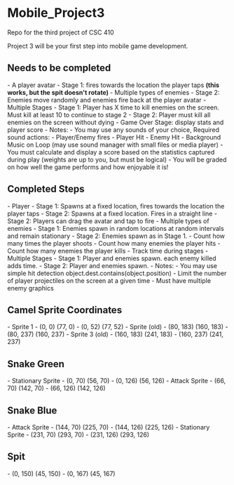 # Mobile_Project3
Repo for the third project of CSC 410

Project 3 will be your first step into mobile game development. 

<h2>Needs to be completed</h2>
- A player avatar  
  - Stage 1: fires towards the location the player taps <strong>(this works, but the spit doesn't rotate) </strong>
- Multiple types of enemies  
  - Stage 2: Enemies move randomly and enemies fire back at the player avatar  
- Multiple Stages  
  - Stage 1: Player has X time to kill enemies on the screen. Must kill at least 10 to continue to stage 2  
  - Stage 2: Player must kill all enemies on the screen without dying  
- Game Over Stage: display stats and player score  
- Notes:  
  - You may use any sounds of your choice, Required sound actions:  
    - Player/Enemy fires  
    - Player Hit  
    - Enemy Hit  
    - Background Music on Loop (may use sound manager with small files or media player)  
  - You must calculate and display a score based on the statistics captured during play (weights are up to you, but must be logical)  
  - You will be graded on how well the game performs and how enjoyable it is!  


<h2>Completed Steps</h2>
- Player
  - Stage 1: Spawns at a fixed location, fires towards the location the player taps 
  - Stage 2: Spawns at a fixed location. Fires in a straight line
  - Stage 2: Players can drag the avatar and tap to fire
- Multiple types of enemies  
  - Stage 1: Enemies spawn in random locations at random intervals and remain stationary 
  - Stage 2: Enemies spawn as in Stage 1.
- Count how many times the player shoots
- Count how many enemies the player hits
- Count how many enemies the player kills
- Track time during stages
- Multiple Stages  
  - Stage 1: Player and enemies spawn. each enemy killed adds time.
  - Stage 2: Player and enemies spawn.  
- Notes:  
  - You may use simple hit detection object.dest.contains(object.position)
  - Limit the number of player projectiles on the screen at a given time 
  - Must have multiple enemy graphics
  
<h2>Camel Sprite Coordinates</h2>
- Sprite 1 
  - (0, 0) (77, 0)
  - (0, 52) (77, 52)
- Sprite (old)
  - (80, 183) (160, 183) 
  - (80, 237) (160, 237)
- Sprite 3 (old)
  - (160, 183) (241, 183)
  - (160, 237) (241, 237)

<h2>Snake Green</h2>
- Stationary Sprite
  - (0, 70) (56, 70)
  - (0, 126) (56, 126)
- Attack Sprite
  - (66, 70) (142, 70)
  - (66, 126) (142, 126)

<h2>Snake Blue</h2>
- Attack Sprite
  - (144, 70) (225, 70)
  - (144, 126) (225, 126)
- Stationary Sprite
  - (231, 70) (293, 70)
  - (231, 126) (293, 126)

<h2>Spit</h2>
  - (0, 150) (45, 150)
  - (0, 167) (45, 167)


